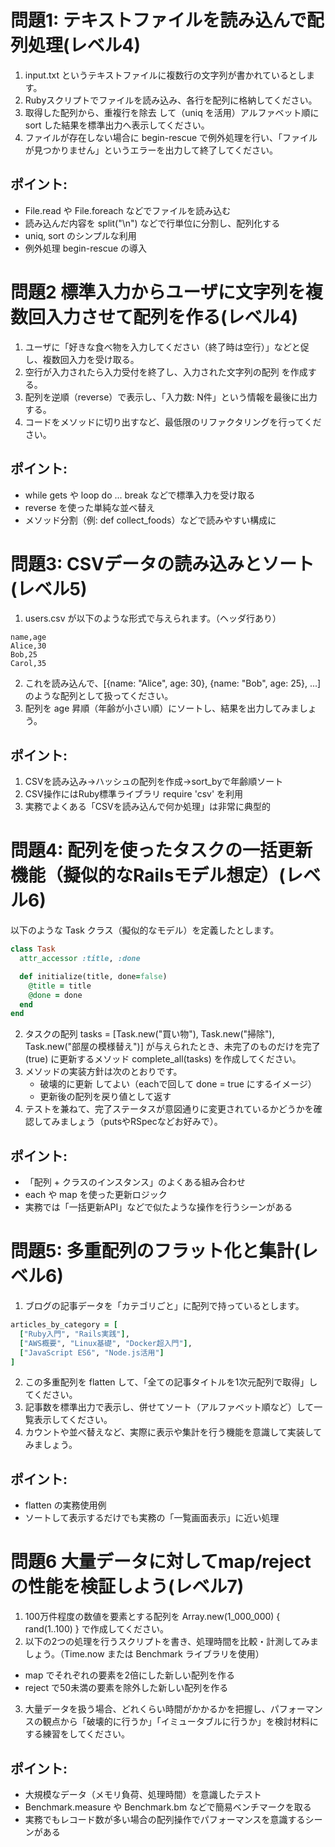 # 問題1: テキストファイルを読み込んで配列処理(レベル4)
1. input.txt というテキストファイルに複数行の文字列が書かれているとします。
2. Rubyスクリプトでファイルを読み込み、各行を配列に格納してください。
3. 取得した配列から、重複行を除去 して（uniq を活用）アルファベット順に sort した結果を標準出力へ表示してください。
4. ファイルが存在しない場合に begin-rescue で例外処理を行い、「ファイルが見つかりません」というエラーを出力して終了してください。
## ポイント:

* File.read や File.foreach などでファイルを読み込む
* 読み込んだ内容を split("\n") などで行単位に分割し、配列化する
* uniq, sort のシンプルな利用
* 例外処理 begin-rescue の導入

# 問題2 標準入力からユーザに文字列を複数回入力させて配列を作る(レベル4)
1. ユーザに「好きな食べ物を入力してください（終了時は空行）」などと促し、複数回入力を受け取る。
2. 空行が入力されたら入力受付を終了し、入力された文字列の配列 を作成する。
3. 配列を逆順（reverse）で表示し、「入力数: N件」という情報を最後に出力する。
4. コードをメソッドに切り出すなど、最低限のリファクタリングを行ってください。
## ポイント:

* while gets や loop do ... break などで標準入力を受け取る
* reverse を使った単純な並べ替え
* メソッド分割（例: def collect_foods）などで読みやすい構成に


# 問題3: CSVデータの読み込みとソート(レベル5)
1. users.csv が以下のような形式で与えられます。（ヘッダ行あり）
```csv
name,age
Alice,30
Bob,25
Carol,35
```
2. これを読み込んで、[{name: "Alice", age: 30}, {name: "Bob", age: 25}, ...] のような配列として扱ってください。
3. 配列を age 昇順（年齢が小さい順）にソートし、結果を出力してみましょう。
## ポイント:

1. CSVを読み込み→ハッシュの配列を作成→sort_byで年齢順ソート
2. CSV操作にはRuby標準ライブラリ require 'csv' を利用
3. 実務でよくある「CSVを読み込んで何か処理」は非常に典型的


# 問題4: 配列を使ったタスクの一括更新機能（擬似的なRailsモデル想定）(レベル6)
以下のような Task クラス（擬似的なモデル）を定義したとします。
```ruby
class Task
  attr_accessor :title, :done

  def initialize(title, done=false)
    @title = title
    @done = done
  end
end
```
2. タスクの配列 tasks = [Task.new("買い物"), Task.new("掃除"), Task.new("部屋の模様替え")] が与えられたとき、未完了のものだけを完了(true) に更新するメソッド complete_all(tasks) を作成してください。
3. メソッドの実装方針は次のとおりです。
    * 破壊的に更新 してよい（eachで回して done = true にするイメージ）
    * 更新後の配列を戻り値として返す
4. テストを兼ねて、完了ステータスが意図通りに変更されているかどうかを確認してみましょう（putsやRSpecなどお好みで）。
## ポイント:

* 「配列 + クラスのインスタンス」のよくある組み合わせ
* each や map を使った更新ロジック
* 実務では「一括更新API」などで似たような操作を行うシーンがある

# 問題5: 多重配列のフラット化と集計(レベル6)
1. ブログの記事データを「カテゴリごと」に配列で持っているとします。
```ruby
articles_by_category = [
  ["Ruby入門", "Rails実践"],
  ["AWS概要", "Linux基礎", "Docker超入門"],
  ["JavaScript ES6", "Node.js活用"]
]
```
2. この多重配列を flatten して、「全ての記事タイトルを1次元配列で取得」してください。
3. 記事数を標準出力で表示し、併せてソート（アルファベット順など）して一覧表示してください。
4. カウントや並べ替えなど、実際に表示や集計を行う機能を意識して実装してみましょう。
## ポイント:

* flatten の実務使用例
* ソートして表示するだけでも実務の「一覧画面表示」に近い処理

# 問題6 大量データに対してmap/rejectの性能を検証しよう(レベル7)
1. 100万件程度の数値を要素とする配列を Array.new(1_000_000) { rand(1..100) } で作成してください。
2. 以下の2つの処理を行うスクリプトを書き、処理時間を比較・計測してみましょう。（Time.now または Benchmark ライブラリを使用）
  * map でそれぞれの要素を2倍にした新しい配列を作る
  * reject で50未満の要素を除外した新しい配列を作る
3. 大量データを扱う場合、どれくらい時間がかかるかを把握し、パフォーマンスの観点から「破壊的に行うか」「イミュータブルに行うか」を検討材料にする練習をしてください。
## ポイント:

* 大規模なデータ（メモリ負荷、処理時間）を意識したテスト
* Benchmark.measure や Benchmark.bm などで簡易ベンチマークを取る
* 実務でもレコード数が多い場合の配列操作でパフォーマンスを意識するシーンがある

